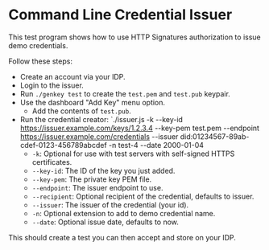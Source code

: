 Command Line Credential Issuer
==============================

This test program shows how to use HTTP Signatures authorization to issue
demo credentials.

Follow these steps:

- Create an account via your IDP.
- Login to the issuer.
- Run `./genkey test` to create the `test.pem` and `test.pub` keypair.
- Use the dashboard "Add Key" menu option.
  - Add the contents of `test.pub`.
- Run the credential creator:
  `./issuer.js -k --key-id https://issuer.example.com/keys/1.2.3.4 --key-pem test.pem --endpoint https://issuer.example.com/credentials --issuer did:01234567-89ab-cdef-0123-456789abcdef -n test-4 --date 2000-01-04
  - `-k`: Optional for use with test servers with self-signed HTTPS certificates.
  - `--key-id`: The ID of the key you just added.
  - `--key-pem`: The private key PEM file.
  - `--endpoint`: The issuer endpoint to use.
  - `--recipient`: Optional recipient of the credential, defaults to issuer.
  - `--issuer`: The issuer of the credential (your id).
  - `-n`: Optional extension to add to demo credential name.
  - `--date`: Optional issue date, defaults to now.

This should create a test you can then accept and store on your IDP.
